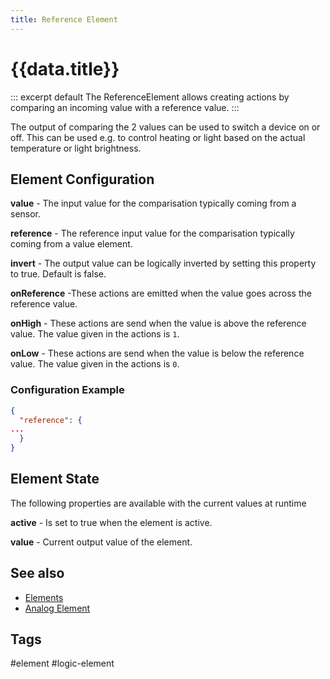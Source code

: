 ```yaml
---
title: Reference Element
---
```


# {{data.title}}

::: excerpt default
The ReferenceElement allows creating actions by comparing an incoming value with a reference value.
:::

The output of comparing the 2 values can be used to switch a device on or off. This can be used e.g. to control heating or light
based on the actual temperature or light brightness.

<!-- ## Web UI for the AND Element -->


## Element Configuration

<object data="/element.svg?reference" type="image/svg+xml"></object>

**value** - The input value for the comparisation typically coming from a sensor.

**reference** - The reference input value for the comparisation typically coming from a value element.

**invert** - The output value can be logically inverted by setting this property to true. Default is false.

<!-- **hysteresis** - The value action is emitted only when the value differs more than defined by hysteresis. Default=10. -->

**onReference** -These actions are emitted when the value goes across the reference value.

**onHigh** - These actions are send when the value is above the reference value.
The value given in the actions is `1`.

**onLow** - These actions are send when the value is below the reference value.
The value given in the actions is `0`.



### Configuration Example


```json
{
  "reference": {
...
  }
}
```

## Element State

The following properties are available with the current values at runtime

**active** - Is set to true when the element is active.

**value** - Current output value of the element.


<!-- ## Implementation Details -->


## See also

* [Elements](/elements.md)
* [Analog Element](/elements/analog.md)
<!-- * [Thermostat Recipe](/recipes/thermostat.md) -->
  

## Tags

#element #logic-element
